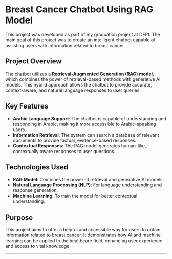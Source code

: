 # Breast Cancer Chatbot Using RAG Model

This project was developed as part of my graduation project at DEPI. The main goal of this project was to create an intelligent chatbot capable of assisting users with information related to breast cancer.

## Project Overview
The chatbot utilizes a **Retrieval-Augmented Generation (RAG) model**, which combines the power of retrieval-based methods with generative AI models. This hybrid approach allows the chatbot to provide accurate, context-aware, and natural language responses to user queries.

## Key Features
- **Arabic Language Support**: The chatbot is capable of understanding and responding in Arabic, making it more accessible to Arabic-speaking users.
- **Information Retrieval**: The system can search a database of relevant documents to provide factual, evidence-based responses.
- **Contextual Responses**: The RAG model generates human-like, contextually aware responses to user questions.

## Technologies Used
- **RAG Model**: Combines the power of retrieval and generative AI models.
- **Natural Language Processing (NLP)**: For language understanding and response generation.
- **Machine Learning**: To train the model for better contextual understanding.

## Purpose
This project aims to offer a helpful and accessible way for users to obtain information related to breast cancer. It demonstrates how AI and machine learning can be applied to the healthcare field, enhancing user experience and access to vital knowledge.

---


